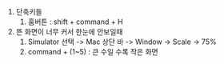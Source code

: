 1. 단축키들
    1. 홈버튼 : shift + command + H
2. 뜬 화면이 너무 커서 한눈에 안보일때
    1. Simulator 선택 -> Mac 상단 바 -> Window -> Scale -> 75%
    2. command + (1~5) : 큰 수일 수록 작은 화면